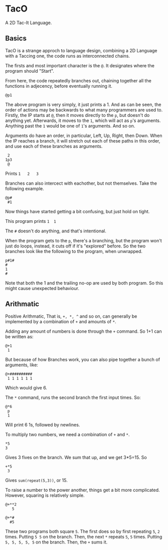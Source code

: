 # TacO
A 2D Tac-It Language.

## Basics

TacO is a strange approch to language design, combining a 2D Language with a Taccing one, the code runs as interconnected chains.

The firsts and most important character is the `@`. It designates where the program should "Start".

From here, the code repeatedly branches out, chaining together all the functions in adjecency, before eventually running it.
```
@p1
```
The above program is very simply, it just prints a 1. And as can be seen, the order of actions may be backwards to what many programmers are used to.
Firstly, the IP starts at `@`, then it moves directly to the `p`, but doesn't do anything yet. Afterwards, it moves to the `1`, which will act as `p`'s arguments. Anything past the `1` would be one of `1`'s arguments. And so on.

Arguments do have an order, in particular, Left, Up, Right, then Down. When the IP reaches a branch, it will stretch out each of these paths in this order, and use each of these branches as arguments.
```
 2
1p3
 @
```
Prints `1	2	3`

Branches can also intercect with eachother, but not themselves. Take the following example.
```
@p#
 #1
```
Now things have started getting a bit confusing, but just hold on tight.

This program prints `1	1`

The `#` doesn't do anything, and that's intentional.

When the program gets to the `p`, there's a branching, but the program won't just do loops, instead, it cuts off if it's "explored" before. So the two branches look like the following to the program, when unwrapped.
```
p#1#
#
1
#
```
Note that both the 1 and the trailing no-op are used by both program. So this might cause unexpected behaviour.





## Arithmatic

Positive Arithmatic, That is, `+, *, ^` and so on, can generally be implemented by a combination of `+` and amounts of `*`.

Adding any amount of numbers is done through the `+` command. So 1+1 can be written as:
```
@+1
 1
```
But because of how Branches work, you can also pipe together a bunch of arguments, like:
```
@+##########
 1 1 1 1 1 1
```
Which would give 6.

The `*` command, runs the second branch the first input times. So:
```
@*6
 p
 1
```
Will print 6 1s, followed by newlines.

To multiply two numbers, we need a combination of `+` and `*`.
```
*5
3
```
Gives 3 fives on the branch. We sum that up, and we get 3*5=15. So
```
+*5
 3
```
Gives `sum(repeat(5,3))`, or 15.

To raise a number to the power another, things get a bit more complicated. However, squaring is relatively simple.
```
@+**2
   5

@+*#
  #5
```
These two programs both square `5`. The first does so by first repeating `5`, `2` times. Putting `5 5` on the branch. Then, the next `*` repeats `5`, `5` times. Putting `5, 5, 5, 5, 5` on the branch. Then, the `+` sums it.